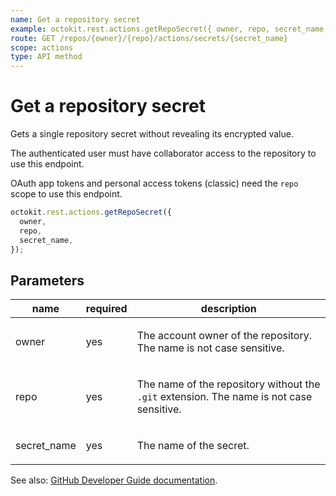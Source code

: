 ```yaml
---
name: Get a repository secret
example: octokit.rest.actions.getRepoSecret({ owner, repo, secret_name })
route: GET /repos/{owner}/{repo}/actions/secrets/{secret_name}
scope: actions
type: API method
---
```


# Get a repository secret

Gets a single repository secret without revealing its encrypted value.

The authenticated user must have collaborator access to the repository to use this endpoint.

OAuth app tokens and personal access tokens (classic) need the `repo` scope to use this endpoint.

```js
octokit.rest.actions.getRepoSecret({
  owner,
  repo,
  secret_name,
});
```

## Parameters

<table>
  <thead>
    <tr>
      <th>name</th>
      <th>required</th>
      <th>description</th>
    </tr>
  </thead>
  <tbody>
    <tr><td>owner</td><td>yes</td><td>

The account owner of the repository. The name is not case sensitive.

</td></tr>
<tr><td>repo</td><td>yes</td><td>

The name of the repository without the `.git` extension. The name is not case sensitive.

</td></tr>
<tr><td>secret_name</td><td>yes</td><td>

The name of the secret.

</td></tr>
  </tbody>
</table>

See also: [GitHub Developer Guide documentation](https://docs.github.com/rest/actions/secrets#get-a-repository-secret).
